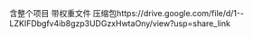 含整个项目 带权重文件 压缩包https://drive.google.com/file/d/1--LZKIFDbgfv4ib8gzp3UDGzxHwtaOny/view?usp=share_link

